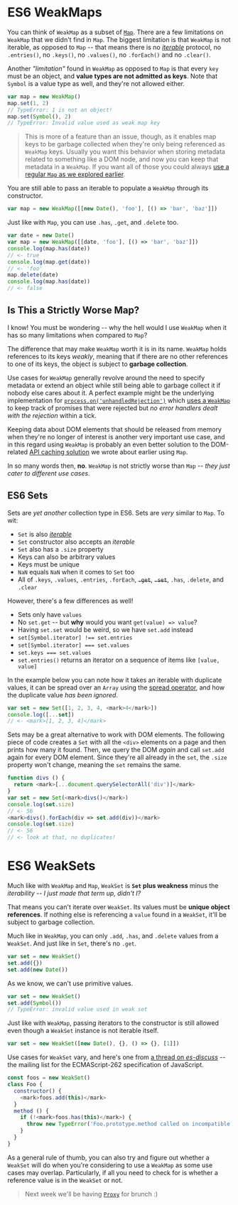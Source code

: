 # ES6 WeakMaps

You can think of `WeakMap` as a subset of [`Map`][11]. There are a few limitations on `WeakMap` that we didn't find in `Map`. The biggest limitation is that `WeakMap` is not iterable, as opposed to `Map` -- that means there is no [_iterable_][1] protocol, no `.entries()`, no `.keys()`, no `.values()`, no `.forEach()` and no `.clear()`.

Another _"limitation"_ found in `WeakMap` as opposed to `Map` is that every `key` must be an object, and **value types are not admitted as keys**. Note that `Symbol` is a value type as well, and they're not allowed either.

```js
var map = new WeakMap()
map.set(1, 2)
// TypeError: 1 is not an object!
map.set(Symbol(), 2)
// TypeError: Invalid value used as weak map key
```

> This is more of a feature than an issue, though, as it enables map keys to be garbage collected when they're only being referenced as `WeakMap` keys. Usually you want this behavior when storing metadata related to something like a DOM node, and now you can keep that metadata in a `WeakMap`. If you want all of those you could always [use a regular `Map` as we explored earlier][11].

You are still able to pass an iterable to populate a `WeakMap` through its constructor.

```js
var map = new WeakMap([[new Date(), 'foo'], [() => 'bar', 'baz']])
```

Just like with `Map`, you can use `.has`, `.get`, and `.delete` too.

```js
var date = new Date()
var map = new WeakMap([[date, 'foo'], [() => 'bar', 'baz']])
console.log(map.has(date))
// <- true
console.log(map.get(date))
// <- 'foo'
map.delete(date)
console.log(map.has(date))
// <- false
```

## Is This a Strictly Worse Map?

I know! You must be wondering -- why the hell would I use `WeakMap` when it has so many limitations when compared to `Map`?

The difference that may make `WeakMap` worth it is in its name. `WeakMap` holds references to its keys _weakly_, meaning that if there are no other references to one of its keys, the object is subject to **garbage collection**.

Use cases for `WeakMap` generally revolve around the need to specify metadata or extend an object while still being able to garbage collect it if nobody else cares about it. A perfect example might be the underlying implementation for [`process.on('unhandledRejection')`][6] which [uses a `WeakMap`][7] to keep track of promises that were rejected but _no error handlers dealt with the rejection_ within a tick.

Keeping data about DOM elements that should be released from memory when they're no longer of interest is another very important use case, and in this regard using `WeakMap` is probably an even better solution to the DOM-related [API caching solution][8] we wrote about earlier using `Map`.

In so many words then, **no**. `WeakMap` is not strictly worse than `Map` _-- they just cater to different use cases._

## ES6 Sets

Sets are _yet another_ collection type in ES6. Sets are _very_ similar to `Map`. To wit:

- `Set` is also [_iterable_][1]
- `Set` constructor also accepts an _iterable_
- `Set` also has a `.size` property
- Keys can also be arbitrary values
- Keys must be unique
- `NaN` equals `NaN` when it comes to `Set` too
- All of `.keys`, `.values`, `.entries`, `.forEach`, <del>`.get`</del>, <del>`.set`</del>, `.has`, `.delete`, and `.clear`

However, there's a few differences as well!

- Sets only have `values`
- No `set.get` -- but **why** would you want `get(value) => value`?
- Having `set.set` would be weird, so we have `set.add` instead
- `set[Symbol.iterator] !== set.entries`
- `set[Symbol.iterator] === set.values`
- `set.keys === set.values`
- `set.entries()` returns an iterator on a sequence of items like `[value, value]` 

In the example below you can note how it takes an iterable with duplicate values, it can be spread over an `Array` using the [spread operator][9], and how the duplicate value _has been ignored_.

```js
var set = new Set([1, 2, 3, 4, <mark>4</mark>])
console.log([...set])
// <- <mark>[1, 2, 3, 4]</mark>
```

Sets may be a great alternative to work with DOM elements. The following piece of code creates a `Set` with all the `<div>` elements on a page and then prints how many it found. Then, we query the DOM _again_ and call `set.add` again for every DOM element. Since they're all already in the `set`, the `.size` property won't change, meaning the `set` remains the same.

```js
function divs () {
  return <mark>[...document.querySelectorAll('div')]</mark>
}
var set = new Set(<mark>divs()</mark>)
console.log(set.size)
// <- 56
<mark>divs().forEach(div => set.add(div))</mark>
console.log(set.size)
// <- 56
// <- look at that, no duplicates!
```

# ES6 WeakSets

Much like with `WeakMap` and `Map`, `WeakSet` is **`Set` plus weakness** minus the _iterability_ _-- I just made that term up, didn't I?_

That means you can't iterate over `WeakSet`. Its values must be **unique object references**. If nothing else is referencing a `value` found in a `WeakSet`, it'll be subject to garbage collection.

Much like in `WeakMap`, you can only `.add`, `.has`, and `.delete` values from a `WeakSet`. And just like in `Set`, there's no `.get`.

```js
var set = new WeakSet()
set.add({})
set.add(new Date())
```

As we know, we can't use primitive values.

```js
var set = new WeakSet()
set.add(Symbol())
// TypeError: invalid value used in weak set
```

Just like with `WeakMap`, passing iterators to the constructor is still allowed even though a `WeakSet` instance is not iterable itself.

```js
var set = new WeakSet([new Date(), {}, () => {}, [1]])
```

Use cases for `WeakSet` vary, and here's one from [a thread on _es-discuss_][10] -- the mailing list for the ECMAScript-262 specification of JavaScript.

```js
const foos = new WeakSet()
class Foo {
  constructor() {
    <mark>foos.add(this)</mark>
  }
  method () {
    if (!<mark>foos.has(this)</mark>) {
      throw new TypeError('Foo.prototype.method called on incompatible object!')
    }
  }
}
```

As a general rule of thumb, you can also try and figure out whether a `WeakSet` will do when you're considering to use a `WeakMap` as some use cases may overlap. Particularly, if all you need to check for is whether a reference value is in the `WeakSet` or not.

> Next week we'll be having [`Proxy`][2] for brunch :)

[1]: /articles/es6-iterators-in-depth "ES6 Iterators in Depth on Pony Foo"
[2]: https://developer.mozilla.org/en/docs/Web/JavaScript/Reference/Global_Objects/Proxy "Proxy Objects in ES6 on MDN"
[3]: /articles/es6-destructuring-in-depth "ES6 JavaScript Destructuring in Depth on Pony Foo"
[4]: /articles/es6-template-strings-in-depth "ES6 Template Literals in Depth on Pony Foo"
[5]: https://developer.mozilla.org/en-US/docs/Web/JavaScript/Reference/Statements/for...in "for..in on MDN"
[6]: https://iojs.org/api/process.html#process_event_unhandledrejection "Node.js Documentation for 'unhandledRejection' process event"
[7]: https://github.com/petkaantonov/io.js/commit/f46874357ee7b909ae54304c6791f2a4baddf613#diff-6ff379484cbabad48301d485db111c08R269 "node: implement unhandled rejection tracking"
[8]: /articles/es6-maps-in-depth#hash-maps-and-the-dom "Hash-Maps and the DOM"
[9]: /articles/es6-spread-and-butter-in-depth "ES6 Spread and Butter in Depth on Pony Foo"
[10]: https://esdiscuss.org/topic/actual-weakset-use-cases#content-1 "Actual WeakSet Use Cases on ES Discuss"
[11]: /articles/es6-maps-in-depth "ES6 Maps in Depth on Pony Foo"
